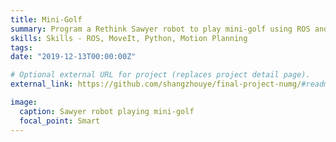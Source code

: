 ```yaml
---
title: Mini-Golf
summary: Program a Rethink Sawyer robot to play mini-golf using ROS and MoveIt. 
skills: Skills - ROS, MoveIt, Python, Motion Planning
tags:
date: "2019-12-13T00:00:00Z"

# Optional external URL for project (replaces project detail page).
external_link: https://github.com/shangzhouye/final-project-numg/#readme

image:
  caption: Sawyer robot playing mini-golf
  focal_point: Smart
---
```


